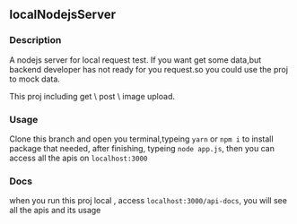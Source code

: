 ## localNodejsServer

### Description

A nodejs server for local request test. If you want get some data,but backend developer has not ready for you request.so you could use the proj to mock data.

This proj including get \ post \ image upload.

### Usage

Clone this branch and open you terminal,typeing `yarn` or `npm i` to install package that needed, after finishing, typeing `node app.js`, then you can access all the apis on `localhost:3000`

### Docs

when you run this proj local , access `localhost:3000/api-docs`, you will see all the apis and its usage